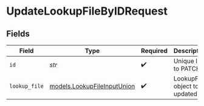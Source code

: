 # UpdateLookupFileByIDRequest


## Fields

| Field                                                            | Type                                                             | Required                                                         | Description                                                      |
| ---------------------------------------------------------------- | ---------------------------------------------------------------- | ---------------------------------------------------------------- | ---------------------------------------------------------------- |
| `id`                                                             | *str*                                                            | :heavy_check_mark:                                               | Unique ID to PATCH                                               |
| `lookup_file`                                                    | [models.LookupFileInputUnion](../models/lookupfileinputunion.md) | :heavy_check_mark:                                               | LookupFile object to be updated                                  |